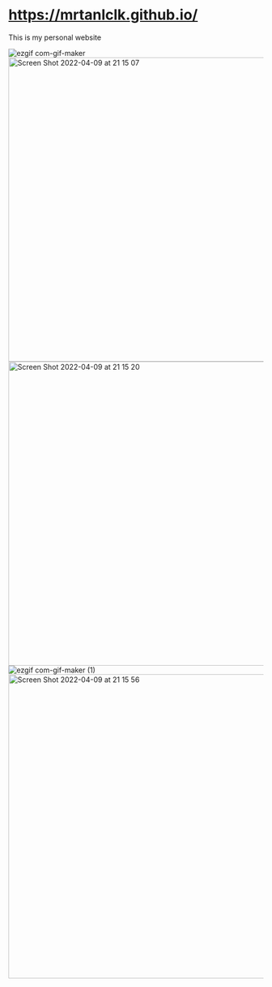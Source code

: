 # https://mrtanlclk.github.io/

This is my personal website

![ezgif com-gif-maker](https://user-images.githubusercontent.com/77965209/162586831-fdeda358-4e0e-4f19-9f4a-c0303efbd1f5.gif)
<img width="600" alt="Screen Shot 2022-04-09 at 21 15 07" src="https://user-images.githubusercontent.com/77965209/162586579-212987ab-479d-44d1-9ba6-5151444c17c1.png">
<img width="600" alt="Screen Shot 2022-04-09 at 21 15 20" src="https://user-images.githubusercontent.com/77965209/162586588-57321d29-9bb0-49f1-a5ec-fdc9ab166805.png">
![ezgif com-gif-maker (1)](https://user-images.githubusercontent.com/77965209/162586947-d7324798-59b5-4272-8271-04334cd28418.gif)
<img width="600" alt="Screen Shot 2022-04-09 at 21 15 56" src="https://user-images.githubusercontent.com/77965209/162586618-dc61abac-07b3-4c73-b925-1b1b45d311e2.png">
